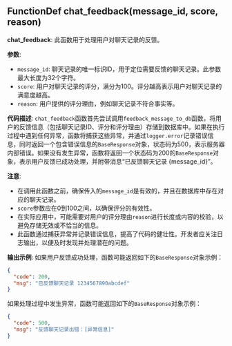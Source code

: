 ## FunctionDef chat_feedback(message_id, score, reason)

**chat_feedback**: 此函数用于处理用户对聊天记录的反馈。

**参数**:

- `message_id`: 聊天记录的唯一标识ID，用于定位需要反馈的聊天记录。此参数最大长度为32个字符。
- `score`: 用户对聊天记录的评分，满分为100。评分越高表示用户对聊天记录的满意度越高。
- `reason`: 用户提供的评分理由，例如聊天记录不符合事实等。

**代码描述**:
`chat_feedback`函数首先尝试调用`feedback_message_to_db`函数，将用户的反馈信息（包括聊天记录ID、评分和评分理由）存储到数据库中。如果在执行过程中遇到任何异常，函数将捕获这些异常，并通过`logger.error`记录错误信息，同时返回一个包含错误信息的`BaseResponse`对象，状态码为500，表示服务器内部错误。如果没有发生异常，函数将返回一个状态码为200的`BaseResponse`对象，表示用户反馈已成功处理，并附带消息“已反馈聊天记录 {message_id}”。

**注意**:

- 在调用此函数之前，确保传入的`message_id`是有效的，并且在数据库中存在对应的聊天记录。
- `score`参数应在0到100之间，以确保评分的有效性。
- 在实际应用中，可能需要对用户的评分理由`reason`进行长度或内容的校验，以避免存储无效或不恰当的信息。
- 此函数通过捕获异常并记录错误信息，提高了代码的健壮性。开发者应关注日志输出，以便及时发现并处理潜在的问题。

**输出示例**:
如果用户反馈成功处理，函数可能返回如下的`BaseResponse`对象示例：

```json
{
  "code": 200,
  "msg": "已反馈聊天记录 1234567890abcdef"
}
```

如果处理过程中发生异常，函数可能返回如下的`BaseResponse`对象示例：

```json
{
  "code": 500,
  "msg": "反馈聊天记录出错：[异常信息]"
}
```
